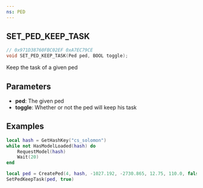 ```yaml
---
ns: PED
---
```

## SET_PED_KEEP_TASK

```c
// 0x971D38760FBC02EF 0xA7EC79CE
void SET_PED_KEEP_TASK(Ped ped, BOOL toggle);
```
Keep the task of a given ped

## Parameters
* **ped**: The given ped
* **toggle**: Whether or not the ped will keep his task

## Examples
```lua
local hash = GetHashKey("cs_solomon")
while not HasModelLoaded(hash) do
    RequestModel(hash)
    Wait(20)
end

local ped = CreatePed(4, hash, -1027.192, -2730.865, 12.75, 110.0, false, true)
SetPedKeepTask(ped, true)
```
